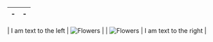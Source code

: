 | - | - |
|---|---|

| I am text to the left  | ![Flowers](https://ae01.alicdn.com/kf/HTB1LEVSRpXXXXXGXXXX760XFXXXV.png) |
| ![Flowers](https://ae01.alicdn.com/kf/HTB1LEVSRpXXXXXGXXXX760XFXXXV.png) | I am text to the right |
